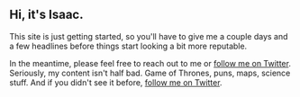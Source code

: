 ## Hi, it's Isaac.

This site is just getting started, so you'll have to give me a couple days and a few headlines before things start looking a bit more reputable.

In the meantime, please feel free to reach out to me or [follow me on Twitter](https://twitter.com/isaac_schultz_). Seriously, my content isn't half bad. Game of Thrones, puns, maps, science stuff. And if you didn't see it before, [follow me on Twitter](https://twitter.com/isaac_schultz_).
